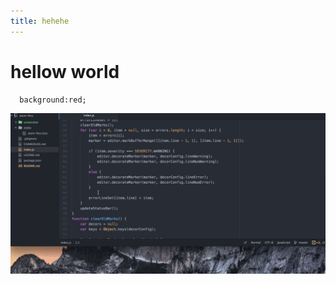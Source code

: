```yaml
---
title: hehehe
---
```


# hellow world
```
  background:red;
```

<script src="https://gist.github.com/8427003/da7cd18d0db32141416b.js"></script>
![A screenshot of your package](https://raw.githubusercontent.com/8427003/atom-fecs/master/screenshot/screenshot.gif)
